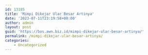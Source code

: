 ```yaml
---
id: 13185
title: 'Mimpi Dikejar Ular Besar Artinya'
date: '2023-07-11T23:19:58+00:00'
author: admin
layout: post
guid: 'https://bos.awn.biz.id/mimpi-dikejar-ular-besar-artinya/'
permalink: /mimpi-dikejar-ular-besar-artinya/
categories:
    - Uncategorized
---
```


